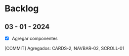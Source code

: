 # Backlog

## 03 - 01 - 2024

- [x] Agregar componentes

[COMMIT] Agregados: CARDS-2, NAVBAR-02, SCROLL-01